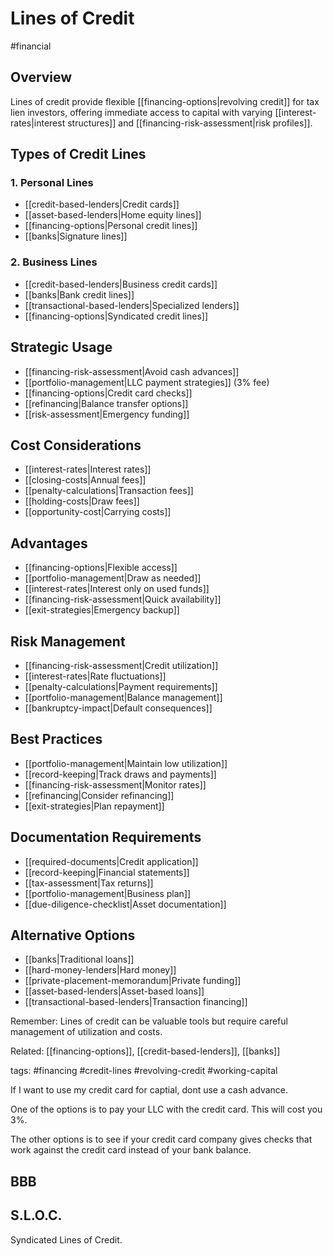 # Lines of Credit
#financial

## Overview
Lines of credit provide flexible [[financing-options|revolving credit]] for tax lien investors, offering immediate access to capital with varying [[interest-rates|interest structures]] and [[financing-risk-assessment|risk profiles]].

## Types of Credit Lines

### 1. Personal Lines
- [[credit-based-lenders|Credit cards]]
- [[asset-based-lenders|Home equity lines]]
- [[financing-options|Personal credit lines]]
- [[banks|Signature lines]]

### 2. Business Lines
- [[credit-based-lenders|Business credit cards]]
- [[banks|Bank credit lines]]
- [[transactional-based-lenders|Specialized lenders]]
- [[financing-options|Syndicated credit lines]]

## Strategic Usage
- [[financing-risk-assessment|Avoid cash advances]]
- [[portfolio-management|LLC payment strategies]] (3% fee)
- [[financing-options|Credit card checks]]
- [[refinancing|Balance transfer options]]
- [[risk-assessment|Emergency funding]]

## Cost Considerations
- [[interest-rates|Interest rates]]
- [[closing-costs|Annual fees]]
- [[penalty-calculations|Transaction fees]]
- [[holding-costs|Draw fees]]
- [[opportunity-cost|Carrying costs]]

## Advantages
- [[financing-options|Flexible access]]
- [[portfolio-management|Draw as needed]]
- [[interest-rates|Interest only on used funds]]
- [[financing-risk-assessment|Quick availability]]
- [[exit-strategies|Emergency backup]]

## Risk Management
- [[financing-risk-assessment|Credit utilization]]
- [[interest-rates|Rate fluctuations]]
- [[penalty-calculations|Payment requirements]]
- [[portfolio-management|Balance management]]
- [[bankruptcy-impact|Default consequences]]

## Best Practices
- [[portfolio-management|Maintain low utilization]]
- [[record-keeping|Track draws and payments]]
- [[financing-risk-assessment|Monitor rates]]
- [[refinancing|Consider refinancing]]
- [[exit-strategies|Plan repayment]]

## Documentation Requirements
- [[required-documents|Credit application]]
- [[record-keeping|Financial statements]]
- [[tax-assessment|Tax returns]]
- [[portfolio-management|Business plan]]
- [[due-diligence-checklist|Asset documentation]]

## Alternative Options
- [[banks|Traditional loans]]
- [[hard-money-lenders|Hard money]]
- [[private-placement-memorandum|Private funding]]
- [[asset-based-lenders|Asset-based loans]]
- [[transactional-based-lenders|Transaction financing]]

Remember: Lines of credit can be valuable tools but require careful management of utilization and costs.

Related: [[financing-options]], [[credit-based-lenders]], [[banks]]

tags: #financing #credit-lines #revolving-credit #working-capital

If I want to use my credit card for captial, dont use a cash advance. 

One of the options is to pay your LLC with the credit card. This will cost you 3%.

The other options is to see if your credit card company gives checks that work against the credit card instead of your bank balance. 

## BBB


## S.L.O.C.
Syndicated Lines of Credit.



